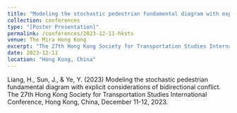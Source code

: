 ```yaml
---
title: "Modeling the stochastic pedestrian fundamental diagram with explicit considerations of bidirectional conflict"
collection: conferences
type: "[Poster Presentation]"
permalink: /conferences/2023-12-11-hksts
venue: The Mira Hong Kong
excerpt: "The 27th Hong Kong Society for Transportation Studies International Conference, Hong Kong, China, December 11-12, 2023."
date: 2023-12-11
location: "Hong Kong, China"
---
```


Liang, H., Sun, J., & Ye, Y. (2023) Modeling the stochastic pedestrian fundamental diagram with explicit considerations of bidirectional conflict. The 27th Hong Kong Society for Transportation Studies International Conference, Hong Kong, China, December 11-12, 2023.
